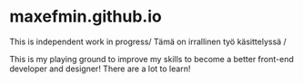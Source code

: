 # maxefmin.github.io
This is independent work in progress/ Tämä on irrallinen työ käsittelyssä / 

This is my playing ground to improve my skills to become a better front-end developer and designer!
There are a lot to learn!

